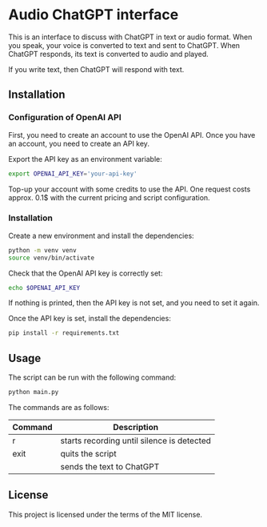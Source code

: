 # Audio ChatGPT interface

This is an interface to discuss with ChatGPT in text or audio format.
When you speak, your voice is converted to text and sent to ChatGPT.
When ChatGPT responds, its text is converted to audio and played.

If you write text, then ChatGPT will respond with text.

## Installation

### Configuration of OpenAI API
First, you need to create an account to use the OpenAI API.
Once you have an account, you need to create an API key.

Export the API key as an environment variable:

```bash
export OPENAI_API_KEY='your-api-key'
```

Top-up your account with some credits to use the API.
One request costs approx. 0.1$ with the current pricing and script configuration.

### Installation

Create a new environment and install the dependencies:

```bash
python -m venv venv
source venv/bin/activate
```

Check that the OpenAI API key is correctly set:

```bash
echo $OPENAI_API_KEY
```
If nothing is printed, then the API key is not set, and you need to set it again.

Once the API key is set, install the dependencies:
```bash
pip install -r requirements.txt
```

## Usage

The script can be run with the following command:

```bash
python main.py
```

The commands are as follows:

| Command | Description |
--- | ---
| r | starts recording until silence is detected |
| exit | quits the script |
| <anything else> | sends the text to ChatGPT |


## License
This project is licensed under the terms of the MIT license.
